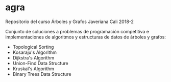 # agra
Repositorio del curso Árboles y Grafos Javeriana Cali 2018-2

Conjunto de soluciones a problemas de programación competitiva e implementaciones de algoritmos y estructuras de datos de árboles y grafos:
- Topological Sorting
- Kosaraju's Algorithm
- Dijkstra's Algorithm
- Union-Find Data Structure
- Kruskal's Algorithm
- Binary Trees Data Structure
